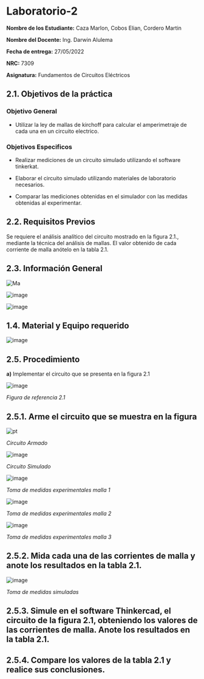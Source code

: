 # Laboratorio-2

**Nombre de los Estudiante:** Caza Marlon, Cobos Elian, Cordero Martin

**Nombre del Docente:** Ing. Darwin Alulema

**Fecha de entrega:** 27/05/2022

**NRC:** 7309

**Asignatura:** Fundamentos de Circuitos Eléctricos

## **2.1. Objetivos de la práctica**

### **Objetivo General**

* Utilizar la ley de mallas de kirchoff para calcular el amperimetraje de cada una en un circuito electrico.

### **Objetivos Especificos** 

* Realizar mediciones de un circuito simulado utilizando el software tinkerkat.

* Elaborar el circuito simulado utilizando materiales de laboratorio necesarios.

* Comparar las mediciones obtenidas en el simulador con las medidas obtenidas al experimentar.

## **2.2. Requisitos Previos**

Se requiere el análisis analítico del circuito mostrado en la figura 2.1., mediante la técnica del análisis de mallas. El valor obtenido de cada corriente de malla anótelo en la tabla 2.1.

## **2.3. Información General**

![Ma](https://user-images.githubusercontent.com/105742149/170634507-33742178-b92e-494a-a186-288f27f0e6cb.jpeg)

![image](https://user-images.githubusercontent.com/105742149/170634485-e9c8e536-d89d-454e-86ea-d7ece5a1cb6d.png)

![image](https://user-images.githubusercontent.com/105742149/170634692-1e4a960a-2b6d-4c00-aead-11dcb11072f0.png)

## **1.4. Material y Equipo requerido**

![image](https://user-images.githubusercontent.com/105742149/170625099-89eca918-d22b-4645-a26c-c1b8060e9573.png)

## **2.5. Procedimiento**
**a)** Implementar el circuito que se presenta en la figura 2.1

![image](https://user-images.githubusercontent.com/105742149/170624216-cc0cdfb9-5d98-4ff4-93c2-5b743676b59e.png)

*Figura de referencia 2.1*

## **2.5.1. Arme el circuito que se muestra en la figura**

![pt](https://user-images.githubusercontent.com/105742149/170624533-2277fda5-370b-4136-8837-7860f28fe2be.jpeg)

*Circuito Armado*

![image](https://user-images.githubusercontent.com/105742149/170626623-46c1d457-4637-4c9e-8173-ef29eb51d20e.png)

*Circuito Simulado*

![image](https://user-images.githubusercontent.com/105742149/170634968-82ab3260-c31e-4ce0-880d-d53164edde43.png)

*Toma de medidas experimentales malla 1*

![image](https://user-images.githubusercontent.com/105742149/170635266-5bf0c9f0-0a66-43c6-81db-4a81a19ff9d8.png)

*Toma de medidas experimentales malla 2*

![image](https://user-images.githubusercontent.com/105742149/170635752-6192ac6a-57ac-4cfc-8aaa-4cfdc20e1a9a.png)

*Toma de medidas experimentales malla 3* 

## **2.5.2. Mida cada una de las corrientes de malla y anote los resultados en la tabla 2.1.**

![image](https://user-images.githubusercontent.com/105742149/170627937-ac9fca7f-6688-4795-8168-76af622dc90e.png)

*Toma de medidas simuladas*

## **2.5.3. Simule en el software Thinkercad, el circuito de la figura 2.1, obteniendo los valores de las corrientes de malla. Anote los resultados en la tabla 2.1.**


## **2.5.4. Compare los valores de la tabla 2.1 y realice sus conclusiones.**
